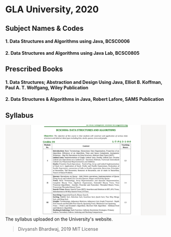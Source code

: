 # GLA University, 2020  

## Subject Names & Codes  
#### 1. Data Structures and Algorithms using Java, BCSC0006  
#### 2. Data Structures and Algorithms using Java Lab, BCSC0805  

## Prescribed Books  
#### 1. Data Structures; Abstraction and Design Using Java, Elliot B. Koffman, Paul A. T. Wolfgang, Wiley Publication    
#### 2. Data Structures & Algorithms in Java, Robert Lafore, SAMS Publication    

## Syllabus  
![syllabus](./syllabus/syllabus_BCSC0006.png)The syllabus uploaded on the University's website.   

> Divyansh Bhardwaj, 2019 MIT License  